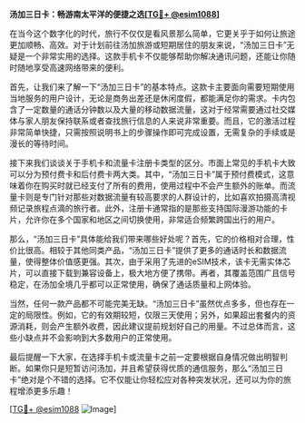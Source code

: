 **汤加三日卡：畅游南太平洋的便捷之选[[TG💪+ @esim1088](https://t.me/s/esim1088)]**

在当今这个数字化的时代，旅行不仅仅是看风景那么简单，它更关乎于如何让旅途更加顺畅、高效。对于计划前往汤加旅游或短期居住的朋友来说，“汤加三日卡”无疑是一个非常实用的选择。这款手机卡不仅能够帮助你解决通讯问题，还能让你随时随地享受高速网络带来的便利。

首先，让我们来了解一下“汤加三日卡”的基本特点。这款卡主要面向需要短期使用当地服务的用户设计，无论是商务出差还是休闲度假，都能满足你的需求。卡内包含了一定数量的通话分钟数以及大量的移动数据流量，这对于经常需要通过社交媒体与家人朋友保持联系或者查找旅行信息的人来说非常重要。而且，它的激活过程非常简单快捷，只需按照说明书上的步骤操作即可完成设置，无需复杂的手续或是漫长的等待时间。

接下来我们谈谈关于手机卡和流量卡注册卡类型的区分。市面上常见的手机卡大致可以分为预付费卡和后付费卡两大类。其中，“汤加三日卡”属于预付费模式，这意味着你在购买时就已经支付了所有的费用，使用过程中不会产生额外的账单。而流量卡则是专门针对那些对数据流量有较高要求的人群设计的，比如喜欢拍摄高清视频记录旅程点滴的旅行者。此外，注册卡通常指的是那些支持国际漫游功能的卡片，允许你在多个国家和地区之间切换使用，非常适合频繁跨国出行的用户。

那么，“汤加三日卡”具体能给我们带来哪些好处呢？首先，它的价格相对合理，性价比很高。相较于其他同类产品，“汤加三日卡”提供了更多的通话时长和数据流量，使得整体价值感更强。其次，由于采用了先进的eSIM技术，该卡无需实体芯片，可以直接下载到兼容设备上，极大地方便了携带。再者，其覆盖范围广且信号稳定，在汤加全境几乎都可以正常使用，确保了通话质量和上网体验。

当然，任何一款产品都不可能完美无缺。“汤加三日卡”虽然优点多多，但也存在一定的局限性。例如，它的有效期较短，仅限三天使用；另外，如果超出套餐内的资源消耗，则会产生额外收费，因此建议提前规划好自己的用量。不过总体而言，这些小缺点并不会影响到大多数用户的正常使用。

最后提醒一下大家，在选择手机卡或流量卡之前一定要根据自身情况做出明智判断。如果你只是短暂访问汤加，并且希望获得优质的通信服务，那么“汤加三日卡”绝对是个不错的选择。它不仅能让你轻松应对各种突发状况，还可以为你的旅程增添更多乐趣！

[[TG💪+ @esim1088](https://t.me/s/esim1088) ![Image](https://i.postimg.cc/4NQfJmqS/Snipaste-2025-05-13-00-14-12.png)]
